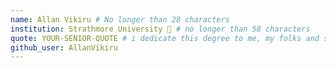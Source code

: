 ```yaml
---
name: Allan Vikiru # No longer than 28 characters
institution: Strathmore University 🚩 # no longer than 58 characters
quote: YOUR-SENIOR-QUOTE # i dedicate this degree to me, my folks and stack overflow.
github_user: AllanVikiru
---
```


